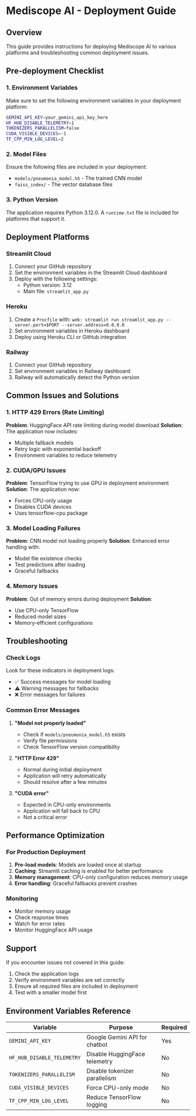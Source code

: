 # Mediscope AI - Deployment Guide

## Overview

This guide provides instructions for deploying Mediscope AI to various platforms and troubleshooting common deployment issues.

## Pre-deployment Checklist

### 1. Environment Variables

Make sure to set the following environment variables in your deployment platform:

```bash
GEMINI_API_KEY=your_gemini_api_key_here
HF_HUB_DISABLE_TELEMETRY=1
TOKENIZERS_PARALLELISM=false
CUDA_VISIBLE_DEVICES=-1
TF_CPP_MIN_LOG_LEVEL=2
```

### 2. Model Files

Ensure the following files are included in your deployment:

- `models/pneumonia_model.h5` - The trained CNN model
- `faiss_index/` - The vector database files

### 3. Python Version

The application requires Python 3.12.0. A `runtime.txt` file is included for platforms that support it.

## Deployment Platforms

### Streamlit Cloud

1. Connect your GitHub repository
2. Set the environment variables in the Streamlit Cloud dashboard
3. Deploy with the following settings:
   - Python version: 3.12
   - Main file: `streamlit_app.py`

### Heroku

1. Create a `Procfile` with: `web: streamlit run streamlit_app.py --server.port=$PORT --server.address=0.0.0.0`
2. Set environment variables in Heroku dashboard
3. Deploy using Heroku CLI or GitHub integration

### Railway

1. Connect your GitHub repository
2. Set environment variables in Railway dashboard
3. Railway will automatically detect the Python version

## Common Issues and Solutions

### 1. HTTP 429 Errors (Rate Limiting)

**Problem**: HuggingFace API rate limiting during model download
**Solution**: The application now includes:

- Multiple fallback models
- Retry logic with exponential backoff
- Environment variables to reduce telemetry

### 2. CUDA/GPU Issues

**Problem**: TensorFlow trying to use GPU in deployment environment
**Solution**: The application now:

- Forces CPU-only usage
- Disables CUDA devices
- Uses tensorflow-cpu package

### 3. Model Loading Failures

**Problem**: CNN model not loading properly
**Solution**: Enhanced error handling with:

- Model file existence checks
- Test predictions after loading
- Graceful fallbacks

### 4. Memory Issues

**Problem**: Out of memory errors during deployment
**Solution**:

- Use CPU-only TensorFlow
- Reduced model sizes
- Memory-efficient configurations

## Troubleshooting

### Check Logs

Look for these indicators in deployment logs:

- ✅ Success messages for model loading
- ⚠️ Warning messages for fallbacks
- ❌ Error messages for failures

### Common Error Messages

1. **"Model not properly loaded"**

   - Check if `models/pneumonia_model.h5` exists
   - Verify file permissions
   - Check TensorFlow version compatibility

2. **"HTTP Error 429"**

   - Normal during initial deployment
   - Application will retry automatically
   - Should resolve after a few minutes

3. **"CUDA error"**
   - Expected in CPU-only environments
   - Application will fall back to CPU
   - Not a critical error

## Performance Optimization

### For Production Deployment

1. **Pre-load models**: Models are loaded once at startup
2. **Caching**: Streamlit caching is enabled for better performance
3. **Memory management**: CPU-only configuration reduces memory usage
4. **Error handling**: Graceful fallbacks prevent crashes

### Monitoring

- Monitor memory usage
- Check response times
- Watch for error rates
- Monitor HuggingFace API usage

## Support

If you encounter issues not covered in this guide:

1. Check the application logs
2. Verify environment variables are set correctly
3. Ensure all required files are included in deployment
4. Test with a smaller model first

## Environment Variables Reference

| Variable                   | Purpose                       | Required |
| -------------------------- | ----------------------------- | -------- |
| `GEMINI_API_KEY`           | Google Gemini API for chatbot | Yes      |
| `HF_HUB_DISABLE_TELEMETRY` | Disable HuggingFace telemetry | No       |
| `TOKENIZERS_PARALLELISM`   | Disable tokenizer parallelism | No       |
| `CUDA_VISIBLE_DEVICES`     | Force CPU-only mode           | No       |
| `TF_CPP_MIN_LOG_LEVEL`     | Reduce TensorFlow logging     | No       |
